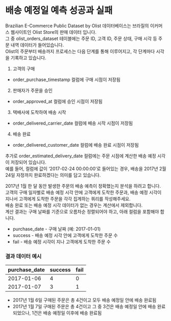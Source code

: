 # 배송 예정일 예측 성공과 실패
Brazilian E-Commerce Public Dataset by Olist 데이터베이스는 브라질의 이커머스 웹사이트인 Olist Store의 판매 데이터 입니다. <br>
그 중 olist_orders_dataset 테이블에는 주문 ID, 고객 ID, 주문 상태, 구매 시각 등 주문 내역 데이터가 들어있습니다. <br>
Olist의 주문부터 배송까지 프로세스는 다음 단계를 통해 이루어지고, 각 단계마다 시각을 기록하고 있습니다.

1. 고객의 구매
- order_purchase_timestamp 컬럼에 구매 시점이 저장됨

2. 판매자가 주문을 승인
- order_approved_at 컬럼에 승인 시점이 저장됨

3. 택배사에 도착하여 배송 시작
- order_delivered_carrier_date 컬럼에 배송 시작 시점이 저장됨

4. 배송 완료
- order_delivered_customer_date 컬럼에 배송 완료 시점이 저장됨

추가로 order_estimated_delivery_date 컬럼에는 주문 시점에 계산한 배송 예정 시각이 저장되어 있습니다. <br>
예를 들어, 컬럼에 값이 ‘2017-02-24 00:00:00’로 들어있는 경우, 배송을 2017년 2월 24일 자정까지 완료하겠다는 의미를 담고 있습니다.

2017년 1월 한 달 동안 발생한 주문의 배송 예측이 정확했는지 분석을 하려고 합니다. <Br>
고객의 구매 일자별로 배송 예정 시각 안에 고객에게 도착한 주문과, 배송 예정 시각이 지나서 고객에게 도착한 주문을 각각 집계하는 쿼리를 작성해주세요. <br>
배송 완료 또는 배송 예정 시각 데이터가 없는 경우는 계산에서 제외합니다. <br>
계산 결과는 구매 날짜를 기준으로 오름차순 정렬되어야 하고, 아래 컬럼을 포함해야 합니다.

- purchase_date - 구매 날짜 (예: 2017-01-01)
- success - 배송 예정 시각 안에 고객에게 도착한 주문 수
- fail - 배송 예정 시각이 지나 고객에게 도착한 주문 수

### 결과 데이터 예시
| purchase_date | success | fail |
|----------------|----------|------|
| 2017-01-06     | 4        | 0    |
| 2017-01-07     | 3        | 1    |

- 2017년 1월 6일 구매된 주문은 총 4건이고 모두 배송 예정일 안에 배송 완료됨
- 2017년 1월 7일 구매된 주문은 총 4건이고 그 중 3건은 배송 예정일 안에 배송 완료되었으나, 1건은 배송 예정일 이후에 배송 완료됨
